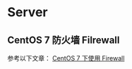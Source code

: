 # Server



## CentOS 7 防火墙 Filrewall

参考以下文章： [CentOS 7 下使用 Firewall](https://havee.me/linux/2015-01/using-firewalls-on-centos-7.html)